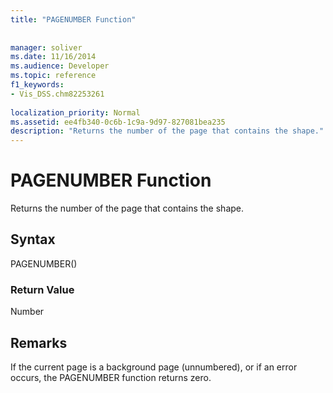 ```yaml
---
title: "PAGENUMBER Function"
 
 
manager: soliver
ms.date: 11/16/2014
ms.audience: Developer
ms.topic: reference
f1_keywords:
- Vis_DSS.chm82253261
 
localization_priority: Normal
ms.assetid: ee4fb340-0c6b-1c9a-9d97-827081bea235
description: "Returns the number of the page that contains the shape."
---
```


# PAGENUMBER Function

Returns the number of the page that contains the shape. 
  
## Syntax

PAGENUMBER()
  
### Return Value

Number
  
## Remarks

If the current page is a background page (unnumbered), or if an error occurs, the PAGENUMBER function returns zero.
  

